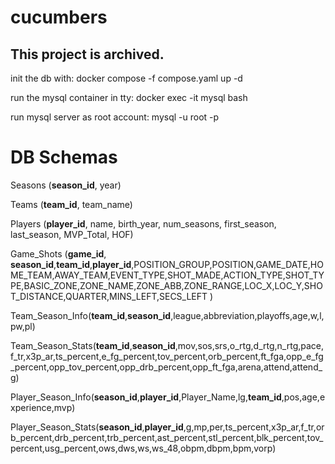 # cucumbers
## This project is archived.

init the db with:
docker compose -f compose.yaml up -d

run the mysql container in tty:
docker exec -it mysql bash

run mysql server as root account:
mysql -u root -p

# DB Schemas

Seasons (**season_id**, year)

Teams (**team_id**, team_name)

Players (**player_id**, name, birth_year, num_seasons, first_season, last_season, MVP_Total, HOF)

Game_Shots (**game_id**, **season_id**,**team_id**,**player_id**,POSITION_GROUP,POSITION,GAME_DATE,HOME_TEAM,AWAY_TEAM,EVENT_TYPE,SHOT_MADE,ACTION_TYPE,SHOT_TYPE,BASIC_ZONE,ZONE_NAME,ZONE_ABB,ZONE_RANGE,LOC_X,LOC_Y,SHOT_DISTANCE,QUARTER,MINS_LEFT,SECS_LEFT ) 

Team_Season_Info(**team_id**,**season_id**,league,abbreviation,playoffs,age,w,l,pw,pl)

Team_Season_Stats(**team_id**,**season_id**,mov,sos,srs,o_rtg,d_rtg,n_rtg,pace,f_tr,x3p_ar,ts_percent,e_fg_percent,tov_percent,orb_percent,ft_fga,opp_e_fg_percent,opp_tov_percent,opp_drb_percent,opp_ft_fga,arena,attend,attend_g) 

Player_Season_Info(**season_id**,**player_id**,Player_Name,lg,**team_id**,pos,age,experience,mvp) 

Player_Season_Stats(**season_id**,**player_id**,g,mp,per,ts_percent,x3p_ar,f_tr,orb_percent,drb_percent,trb_percent,ast_percent,stl_percent,blk_percent,tov_percent,usg_percent,ows,dws,ws,ws_48,obpm,dbpm,bpm,vorp)
